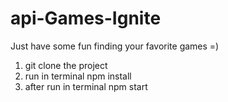 # api-Games-Ignite
Just have some fun finding your favorite games =)
1. git clone the project
2. run in terminal npm install
3. after run in terminal npm start
